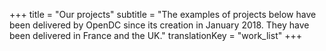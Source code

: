 +++
title = "Our projects"
subtitle = "The examples of projects below have been delivered by OpenDC since its creation in January 2018. They have been delivered in France and the UK."
translationKey = "work_list"
+++
